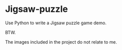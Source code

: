 # Jigsaw-puzzle

Use Python to write a Jigsaw puzzle game demo.

BTW. 

The images included in the project do not relate to me.

